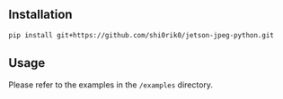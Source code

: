## Installation

```bash
pip install git+https://github.com/shi0rik0/jetson-jpeg-python.git
```

## Usage

Please refer to the examples in the `/examples` directory.

